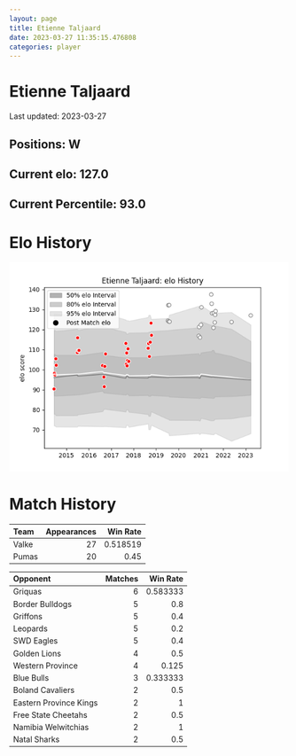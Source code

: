 ```yaml
---  
layout: page  
title: Etienne Taljaard  
date: 2023-03-27 11:35:15.476808  
categories: player  
---
```

# Etienne Taljaard


Last updated: 2023-03-27
## Positions: W

## Current elo: 127.0

## Current Percentile: 93.0

# Elo History


![elo history](history_EtienneTaljaard.png)
# Match History


| Team   |   Appearances |   Win Rate |
|:-------|--------------:|-----------:|
| Valke  |            27 |   0.518519 |
| Pumas  |            20 |   0.45     |

| Opponent               |   Matches |   Win Rate |
|:-----------------------|----------:|-----------:|
| Griquas                |         6 |   0.583333 |
| Border Bulldogs        |         5 |   0.8      |
| Griffons               |         5 |   0.4      |
| Leopards               |         5 |   0.2      |
| SWD Eagles             |         5 |   0.4      |
| Golden Lions           |         4 |   0.5      |
| Western Province       |         4 |   0.125    |
| Blue Bulls             |         3 |   0.333333 |
| Boland Cavaliers       |         2 |   0.5      |
| Eastern Province Kings |         2 |   1        |
| Free State Cheetahs    |         2 |   0.5      |
| Namibia Welwitchias    |         2 |   1        |
| Natal Sharks           |         2 |   0.5      |